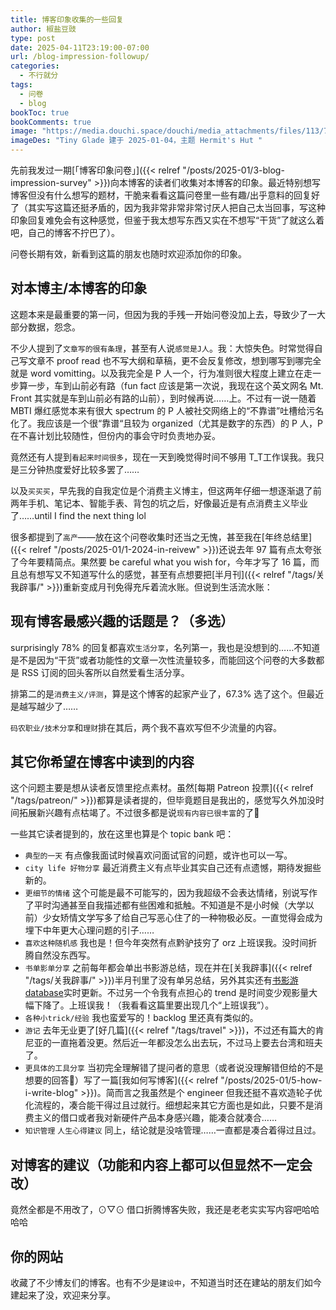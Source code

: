 ```yaml
---
title: 博客印象收集的一些回复
author: 椒盐豆豉
type: post
date: 2025-04-11T23:19:00-07:00
url: /blog-impression-followup/
categories:
  - 不行就分
tags:
  - 问卷
  - blog 
bookToc: true
bookComments: true
image: "https://media.douchi.space/douchi/media_attachments/files/113/774/566/496/498/668/original/391918ab4b7588ea.jpg"
imageDes: "Tiny Glade 建于 2025-01-04，主题 Hermit's Hut "
---
```


先前我发过一期[「博客印象问卷」]({{< relref "/posts/2025-01/3-blog-impression-survey" >}})向本博客的读者们收集对本博客的印象。最近特别想写博客但没有什么想写的题材，干脆来看看这篇问卷里一些有趣/出乎意料的回复好了（其实写这篇还挺矛盾的，因为我非常非常非常讨厌人把自己太当回事，写这种印象回复难免会有这种感觉，但鉴于我太想写东西又实在不想写“干货”了就这么着吧，自己的博客不拧巴了）。

问卷长期有效，新看到这篇的朋友也随时欢迎添加你的印象。

<!--more-->

## 对本博主/本博客的印象
这题本来是最重要的第一问，但因为我的手残一开始问卷没加上去，导致少了一大部分数据，怨念。

不少人提到了`文章写的很有条理`，甚至有人说`感觉是J人`。我：大惊失色。时常觉得自己写文章不 proof read 也不写大纲和草稿，更不会反复修改，想到哪写到哪完全就是 word vomitting。以及我完全是 P 人一个，行为准则很大程度上建立在走一步算一步，车到山前必有路（fun fact 应该是第一次说，我现在这个英文网名 Mt. Front 其实就是车到山前必有路的山前），到时候再说……上。不过有一说一随着 MBTI 爆红感觉本来有很大 spectrum 的 P 人被社交网络上的“不靠谱”吐槽给污名化了。我应该是一个很“靠谱“且较为 organized（尤其是数字的东西）的 P 人，P 在不喜计划比较随性，但份内的事会守时负责地办妥。

竟然还有人提到`看起来时间很多`，现在一天到晚觉得时间不够用 T_T工作误我。我只是三分钟热度爱好比较多罢了…… 

以及`买买买`，早先我的自我定位是个消费主义博主，但这两年仔细一想逐渐退了前两年手机、笔记本、智能手表、背包的坑之后，好像最近是有点消费主义毕业了……until I find the next thing lol

很多都提到了`高产`——放在这个问卷收集时还当之无愧，甚至我在[年终总结里]({{< relref "/posts/2025-01/1-2024-in-reivew" >}})还说去年 97 篇有点太夸张了今年要精简点。果然要 be careful what you wish for，今年才写了 16 篇，而且总有想写又不知道写什么的感觉，甚至有点想要把[半月刊]({{< relref "/tags/关我辟事/" >}})重新变成月刊免得充斥着流水账。但说到生活流水账：

## 现有博客最感兴趣的话题是？（多选）
surprisingly 78% 的回复都喜欢`生活分享`，名列第一，我也是没想到的……不知道是不是因为“干货”或者功能性的文章一次性流量较多，而能回这个问卷的大多数都是 RSS 订阅的回头客所以自然爱看生活分享。

排第二的是`消费主义/评测`，算是这个博客的起家产业了，67.3% 选了这个。但最近是越写越少了…… 

`码农职业/技术分享`和`理财`排在其后，两个我不喜欢写但不少流量的内容。

## 其它你希望在博客中读到的内容
这个问题主要是想从读者反馈里挖点素材。虽然[每期 Patreon 投票]({{< relref "/tags/patreon/" >}})都算是读者提的，但毕竟题目是我出的，感觉写久外加没时间拓展新兴趣有点枯竭了。不过很多都是说`现有内容已很丰富`的了🤣

一些其它读者提到的，放在这里也算是个 topic bank 吧：
- `典型的一天` 有点像我面试时候喜欢问面试官的问题，或许也可以一写。
- `city life 好物分享` 最近消费主义有点毕业其实自己还有点遗憾，期待发掘些新的。
- `更细节的情绪` 这个可能是最不可能写的，因为我超级不会表达情绪，别说写作了平时沟通甚至自我描述都有些困难和抵触。不知道是不是小时候（大学以前）少女矫情文学写多了给自己写恶心住了的一种物极必反。一直觉得会成为埋下中年更大心理问题的引子……
- `喜欢这种随机感` 我也是！但今年突然有点黔驴技穷了 orz 上班误我。没时间折腾自然没东西写。
- `书单影单分享` 之前每年都会单出书影游总结，现在并在[关我辟事]({{< relref "/tags/关我辟事/" >}})半月刊里了没有单另总结，另外其实还有[书影游 database](https://mtfront.notion.site/2485c762efe040b988531aaa3e45ad25?pvs=4)实时更新。不过另一个令我有点担心的 trend 是时间变少观影量大幅下降了。上班误我！（我看看这篇里要出现几个“上班误我”）。
- `各种小trick/经验` 我也蛮爱写的！backlog 里还真有类似的。
- `游记` 去年无业更了[好几篇]({{< relref "/tags/travel" >}})，不过还有篇大的肯尼亚的一直拖着没更。然后近一年都没怎么出去玩，不过马上要去台湾和班夫了。
- `更具体的工具分享` 当初完全理解错了提问者的意思（或者说没理解错但给的不是想要的回答🤣）写了一篇[我如何写博客]({{< relref "/posts/2025-01/5-how-i-write-blog" >}})。简而言之我虽然是个 engineer 但我还挺不喜欢造轮子优化流程的，凑合能干得过且过就行。细想起来其它方面也是如此，只要不是消费主义的借口或者我对新硬件产品本身感兴趣，能凑合就凑合……
- `知识管理` `人生心得建议` 同上，结论就是没啥管理……一直都是凑合着得过且过。

## 对博客的建议（功能和内容上都可以但显然不一定会改）
竟然全都是不用改了，⊙▽⊙ 借口折腾博客失败，我还是老老实实写内容吧哈哈哈哈

## 你的网站
收藏了不少博友们的博客。也有不少是`建设中`，不知道当时还在建站的朋友们如今建起来了没，欢迎来分享。